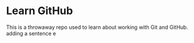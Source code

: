 # Learn GitHub

This is a throwaway repo used to learn about working with Git and GitHub.
adding a sentence 
e
